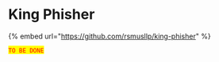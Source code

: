 # King Phisher

{% embed url="https://github.com/rsmusllp/king-phisher" %}

<mark style="color:red;">`TO BE DONE`</mark>
